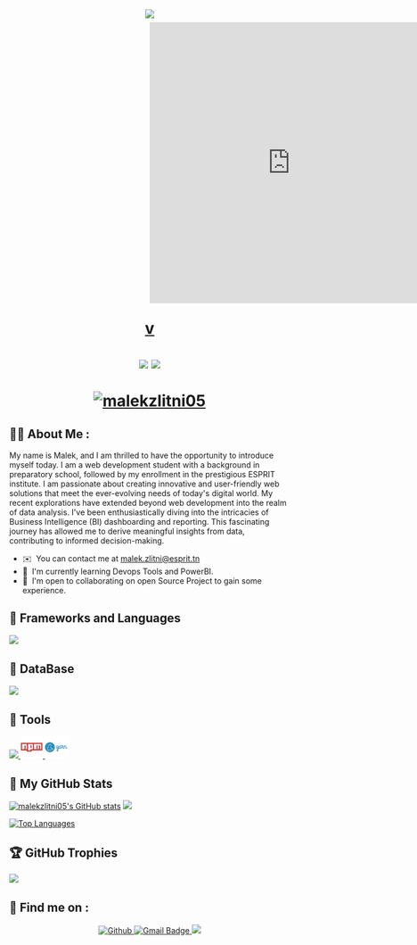 <h1 align="center">
  <img src="https://media.giphy.com/media/qgQUggAC3Pfv687qPC/giphy.gif" width="460"/> <br>
  <div style="width:100%;height:0;padding-bottom:100%;position:relative;"><iframe src="https://giphy.com/embed/LaVp0AyqR5bGsC5Cbm" width="100%" height="100%" style="position:absolute" frameBorder="0" class="giphy-embed" allowFullScreen></iframe></div><p><a href="https://giphy.com/gifs/pudgypenguins-lie-dev-data-doesnt-LaVp0AyqR5bGsC5Cbm">v</a></p>
  <div id="badges">
    <img src="https://komarev.com/ghpvc/?username=malekzlitni05&style=for-the-badge">
    <img src="https://img.shields.io/github/followers/malekzlitni05.svg?style=for-the-badge&logo=appveyor">
  </div>

<div>
<br>
   <a href="https://github.com/malekzlitni05">
    <img src="https://readme-typing-svg.herokuapp.com/?font=Caveat&size=36&color=160DEC&center=true&vCenter=true&lines=Hi%2C+I%27m+Malek+Zlitni;IT+Engineering+Student" alt="malekzlitni05" /></a>
</h1>

## 💁‍♀️ About Me :


My name is Malek, and I am thrilled to have the opportunity to introduce myself today. I am a web development student with a background in preparatory school, followed by my enrollment in the prestigious ESPRIT institute. I am passionate about creating innovative and user-friendly web solutions that meet the ever-evolving needs of today's digital world. 
My recent explorations have extended beyond web development into the realm of data analysis. I've been enthusiastically diving into the intricacies of Business Intelligence (BI) dashboarding and reporting. This fascinating journey has allowed me to derive meaningful insights from data, contributing to informed decision-making.


* ✉️  You can contact me at [malek.zlitni@esprit.tn](mailto:malek.zlitni@esprit.tn )
* 🧠  I'm currently learning Devops Tools and PowerBI.
* 🤝  I'm open to collaborating on open Source Project to gain some experience.


 
  
## 🚀 Frameworks and Languages

<a href="https://skillicons.dev">
    <img src="https://skillicons.dev/icons?i=html,css,bootstrap,angular,react,express,nodejs,spring,django,laravel,dotnet" />
  </a>
</p>


## :closed_book: DataBase
<p>
<a href="https://skillicons.dev">
    <img src="https://skillicons.dev/icons?i=mysql,sqlite,mongodb,oracledatabase, Neo4j" />
  </a>
<p>

## :wrench: Tools

<p>

 <a href="https://skillicons.dev">
    <img src="https://skillicons.dev/icons?i=vscode,idea,github,git,maven,graphql,postman,linux,vite,docker,jenkins,grafana,figma" />
  <img src="https://github.com/devicons/devicon/blob/master/icons/npm/npm-original-wordmark.svg" alt="npm" width="40" height="40"/>
  <img src="https://github.com/devicons/devicon/blob/master/icons/yarn/yarn-original-wordmark.svg" alt="yarn" width="40" height="40"/>
  </a>
<p>
  
  
## 🔎 My GitHub Stats
   
 <a href="https://github.com/malekzlitni05"><img src="https://github-readme-stats.vercel.app/api?username=malekzlitni05&show_icons=true&hide=&count_private=true&title_color=0891b2&text_color=ffffff&icon_color=0891b2&bg_color=1c1917&hide_border=true&show_icons=true" alt="malekzlitni05's GitHub stats" /></a> <a href="http://www.github.com/malekzlitni05"><img src="https://github-readme-streak-stats.herokuapp.com/?user=malekzlitni05&stroke=ffffff&background=1c1917&ring=0891b2&fire=0891b2&currStreakNum=ffffff&currStreakLabel=0891b2&sideNums=ffffff&sideLabels=ffffff&dates=ffffff&hide_border=true" /></a>
 
   <a href="https://github.com/malekzlitni05" align="left">
      <img src="https://github-readme-stats.vercel.app/api/top-langs/?username=malekzlitni05&langs_count=10&title_color=0891b2&text_color=ffffff&icon_color=0891b2&bg_color=1c1917&hide_border=true&locale=en&custom_title=Top%20%Languages" alt="Top Languages" />
   </a>



## 🏆 GitHub Trophies

![](https://github-profile-trophy.vercel.app/?username=malekzlitni05&theme=radical&no-frame=true&no-bg=false&margin-w=4)


  
## :mag_right: Find me on :

<div align="center">
<a href="https://github.com/malekzlitni05">
  <img alt="Github" src="https://img.shields.io/badge/GitHub-%2312100E.svg?&style=for-the-badge&logo=Github&logoColor=white" />
</a>
<a href="mailto:malek.zlitni@esprit.tn">
   <img src="https://img.shields.io/badge/Gmail-D14836?style=for-the-badge&logo=gmail&logoColor=white" alt="Gmail Badge"/>
</a>
<a href="https://www.linkedin.com/in/malek-zlitni-7981b8253/">
   <img src="https://img.shields.io/badge/LinkedIn-0077B5?style=for-the-badge&logo=linkedin&logoColor=white"/>
</a>      
</div>
